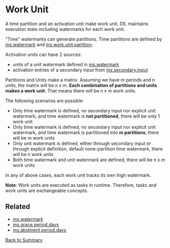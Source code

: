 # Work Unit

A time partition and an activation unit make work unit. DIL
maintains execution state including watermarks for each work unit.

"Time" watermarks can generate partitions. Time partitions are defined by 
[ms.watermark](../parameters/ms.watermark.md) and
[ms.work.unit.partition](../parameters/ms.work.unit.partition.md).

Activation units can have 2 sources: 
- units of a unit watermark defined in [ms.watermark](../parameters/ms.watermark.md)
- activation entries of a secondary input from [ms.secondary.input](../parameters/ms.secondary.input.md)

Partitions and Units make a matrix. Assuming we have m periods and n units, 
the matrix will be n x m. **Each combination of partitions and units makes 
a work unit**. That means there will be n x m work units. 

The following scenarios are possible:

- Only time watermark is defined, no secondary input nor explicit unit 
watermark, and time watermark is **not partitioned**, 
there will be only 1 work unit 
- Only time watermark is defined, no secondary input nor explicit unit 
watermark, and time watermark is partitioned into **m partitions**, 
there will be m work units
- Only unit watermark is defined, either through secondary input or 
through explicit definition, default none-partition time watermark, 
there will be n work units
- Both time watermark and unit watermark are defined, there will 
be n x m work units

In any of above cases, each work unit tracks its own high watermark. 

**Note**: Work units are executed as tasks in runtime. Therefore, tasks and 
work units are exchangeable concepts.

## Related
- [ms.watermark](https://github.com/linkedin/data-integration-library/blob/master/docs/parameters/ms.watermark.md)
- [ms.grace.period.days](https://github.com/linkedin/data-integration-library/blob/master/docs/parameters/ms.grace.period.days.md)
- [ms.abstinent.period.days](https://github.com/linkedin/data-integration-library/blob/master/docs/parameters/ms.abstinent.period.days.md)

[Back to Summary](summary.md#work-unit)